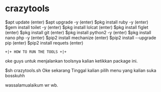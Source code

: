 # crazytools
 $apt update (enter)
 $apt upgrade -y (enter)
 $pkg install ruby -y (enter)
 $gem install toilet -y (enter)
 $pkg install lolcat (enter)
 $pkg install figlet (enter)
 $pkg install git (enter)
 $pkg install python2 -y (enter)
 $pkg install nano php -y (enter)
 $pip2 install mechanize (enter)
 $pip2 install --upgrade pip (enter)
 $pip2 install requets (enter)


    +|+ HOW TO RUN THE TOOLS +|+
oke guys untuk menjalankan toolsnya kalian ketikkan package ini.

 $sh crazytools.sh
Oke sekarang Tinggal kalian pilih menu yang kalian suka bosskuhh

wassalamualaikum wr wb.
